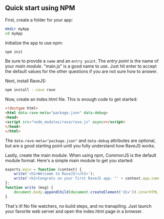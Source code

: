 ## Quick start using NPM

First, create a folder for your app:

```bash
mkdir myApp
cd myApp
```

Initialize the app to use npm:

```bash
npm init
```

Be sure to provide a `name` and an `entry point`.  The *entry point* is
the name of your *main module*.  "main.js" is a good name to
use.  Just hit enter to accept the default values for the other questions if
you are not sure how to answer.

Next, install RaveJS:

```bash
npm install --save rave
```

Now, create an index.html file.  This is enough code to get started:

```html
<!doctype html>
<html data-rave-meta="package.json" data-debug>
<head>
<script src="node_modules/rave/rave.js" async></script>
</head>
</html>
```

The `data-rave-meta="package.json"` and `data-debug` attributes are optional,
but are a good starting point until you fully understand how RaveJS works.

Lastly, create the main module.  When using npm, CommonJS is the default
module format.  Here's a simple main module to get you started:

```js
exports.main = function (context) {
	write('<h1>Welcome to RaveJS!</h1>');
	write('<h2>Congrats on your first RaveJS app: "' + context.app.name + '"!</h2>');
};
function write (msg) {
	document.body.appendChild(document.createElement('div')).innerHTML = msg;
}
```

That's it! No file watchers, no build steps, and no transpiling.
Just launch your favorite web server and open the index.html page
in a browser.
